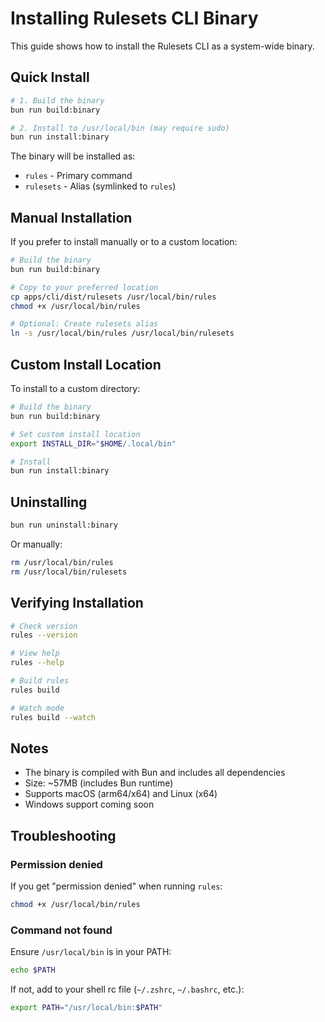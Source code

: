 # Installing Rulesets CLI Binary

This guide shows how to install the Rulesets CLI as a system-wide binary.

## Quick Install

```bash
# 1. Build the binary
bun run build:binary

# 2. Install to /usr/local/bin (may require sudo)
bun run install:binary
```

The binary will be installed as:
- `rules` - Primary command
- `rulesets` - Alias (symlinked to `rules`)

## Manual Installation

If you prefer to install manually or to a custom location:

```bash
# Build the binary
bun run build:binary

# Copy to your preferred location
cp apps/cli/dist/rulesets /usr/local/bin/rules
chmod +x /usr/local/bin/rules

# Optional: Create rulesets alias
ln -s /usr/local/bin/rules /usr/local/bin/rulesets
```

## Custom Install Location

To install to a custom directory:

```bash
# Build the binary
bun run build:binary

# Set custom install location
export INSTALL_DIR="$HOME/.local/bin"

# Install
bun run install:binary
```

## Uninstalling

```bash
bun run uninstall:binary
```

Or manually:

```bash
rm /usr/local/bin/rules
rm /usr/local/bin/rulesets
```

## Verifying Installation

```bash
# Check version
rules --version

# View help
rules --help

# Build rules
rules build

# Watch mode
rules build --watch
```

## Notes

- The binary is compiled with Bun and includes all dependencies
- Size: ~57MB (includes Bun runtime)
- Supports macOS (arm64/x64) and Linux (x64)
- Windows support coming soon

## Troubleshooting

### Permission denied

If you get "permission denied" when running `rules`:

```bash
chmod +x /usr/local/bin/rules
```

### Command not found

Ensure `/usr/local/bin` is in your PATH:

```bash
echo $PATH
```

If not, add to your shell rc file (`~/.zshrc`, `~/.bashrc`, etc.):

```bash
export PATH="/usr/local/bin:$PATH"
```